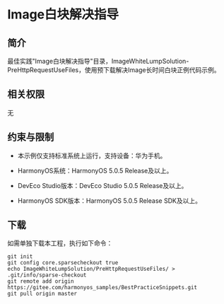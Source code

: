 ﻿# Image白块解决指导

## 简介
最佳实践"Image白块解决指导"目录，ImageWhiteLumpSolution-PreHttpRequestUseFiles，使用预下载解决Image长时间白块正例代码示例。

## 相关权限
无

## 约束与限制
* 本示例仅支持标准系统上运行，支持设备：华为手机。

* HarmonyOS系统：HarmonyOS 5.0.5 Release及以上。

* DevEco Studio版本：DevEco Studio 5.0.5 Release及以上。

* HarmonyOS SDK版本：HarmonyOS 5.0.5 Release SDK及以上。

## 下载

如需单独下载本工程，执行如下命令：
```
git init
git config core.sparsecheckout true
echo ImageWhiteLumpSolution/PreHttpRequestUseFiles/ > .git/info/sparse-checkout
git remote add origin https://gitee.com/harmonyos_samples/BestPracticeSnippets.git
git pull origin master
```